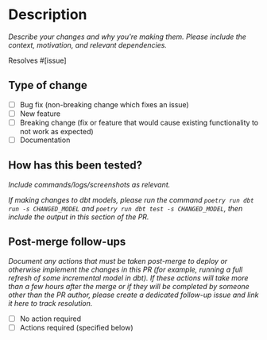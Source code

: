 # Description

_Describe your changes and why you're making them. Please include the context, motivation, and relevant dependencies._

Resolves #\[issue\]

## Type of change

- [ ] Bug fix (non-breaking change which fixes an issue)
- [ ] New feature
- [ ] Breaking change (fix or feature that would cause existing functionality to not work as expected)
- [ ] Documentation

## How has this been tested?

_Include commands/logs/screenshots as relevant._

_If making changes to dbt models, please run the command `poetry run dbt run -s CHANGED_MODEL` and `poetry run dbt test -s CHANGED_MODEL`, then include the output in this section of the PR._

## Post-merge follow-ups

_Document any actions that must be taken post-merge to deploy or otherwise implement the changes in this PR (for example, running a full refresh of some incremental model in dbt). If these actions will take more than a few hours after the merge or if they will be completed by someone other than the PR author, please create a dedicated follow-up issue and link it here to track resolution._

- [ ] No action required
- [ ] Actions required (specified below)
